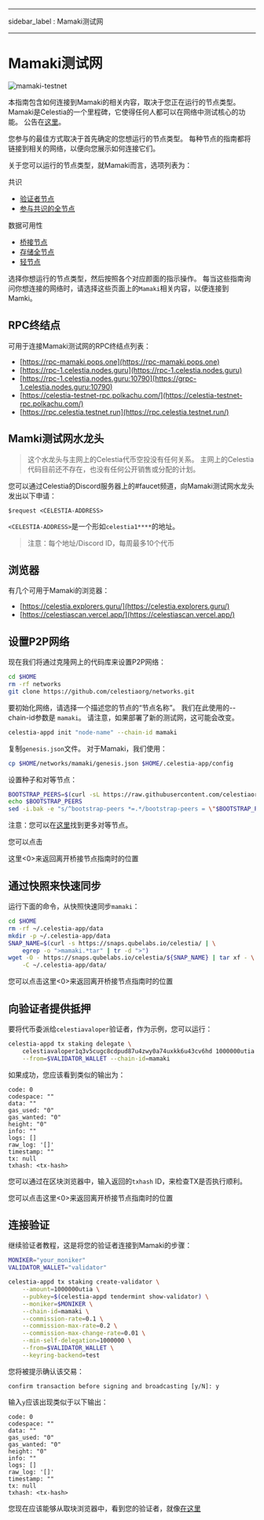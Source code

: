- - -
sidebar_label : Mamaki测试网
- - -

# Mamaki测试网
<!-- markdownlint-disable MD013 -->

![mamaki-testnet](/img/mamaki.png)

本指南包含如何连接到Mamaki的相关内容，取决于您正在运行的节点类型。 Mamaki是Celestia的一个里程碑，它使得任何人都可以在网络中测试核心的功能。 公告在[这里](https://blog.celestia.org/celestia-testnet-introduces-alpha-data-availability-api/)。

您参与的最佳方式取决于首先确定的您想运行的节点类型。 每种节点的指南都将链接到相关的网络，以便向您展示如何连接它们。

关于您可以运行的节点类型，就Mamaki而言，选项列表为：

共识

* [验证者节点](./validator-node.md)
* [参与共识的全节点](./consensus-full-node.md)

数据可用性

* [桥接节点](./bridge-node.md)
* [存储全节点](./full-storage-node.md)
* [轻节点](./light-node.md)

选择你想运行的节点类型，然后按照各个对应颜面的指示操作。 每当这些指南询问你想连接的网络时，请选择这些页面上的`Mamaki`相关内容，以便连接到Mamki。

## RPC终结点

可用于连接Mamaki测试网的RPC终结点列表：

* [https://rpc-mamaki.pops.one](https://rpc-mamaki.pops.one)
* [https://rpc-1.celestia.nodes.guru](https://rpc-1.celestia.nodes.guru)
* [https://rpc-1.celestia.nodes.guru:10790](https://grpc-1.celestia.nodes.guru:10790)
* [https://celestia-testnet-rpc.polkachu.com/](https://celestia-testnet-rpc.polkachu.com/)
* [https://rpc.celestia.testnet.run](https://rpc.celestia.testnet.run/)

## Mamki测试网水龙头

> 这个水龙头与主网上的Celestia代币空投没有任何关系。 主网上的Celestia代码目前还不存在，也没有任何公开销售或分配的计划。

您可以通过Celestia的Discord服务器上的#faucet频道，向Mamaki测试网水龙头发出以下申请：

```text
$request <CELESTIA-ADDRESS> 
```

`<CELESTIA-ADDRESS>`是一个形如`celestia1****`的地址。

> 注意：每个地址/Discord ID，每周最多10个代币

## 浏览器

有几个可用于Mamaki的浏览器：

* [https://celestia.explorers.guru/](https://celestia.explorers.guru/)
* [https://celestiascan.vercel.app/](https://celestiascan.vercel.app/)

## 设置P2P网络

现在我们将通过克隆网上的代码库来设置P2P网络：

```sh
cd $HOME
rm -rf networks
git clone https://github.com/celestiaorg/networks.git
```

要初始化网络，请选择一个描述您的节点的“节点名称”。 我们在此使用的--chain-id参数是 `mamaki`。 请注意，如果部署了新的测试网，这可能会改变。

```sh
celestia-appd init "node-name" --chain-id mamaki
```

复制`genesis.json`文件。 对于Mamaki，我们使用：

```sh
cp $HOME/networks/mamaki/genesis.json $HOME/.celestia-app/config
```

设置种子和对等节点：

```sh
BOOTSTRAP_PEERS=$(curl -sL https://raw.githubusercontent.com/celestiaorg/networks/master/mamaki/bootstrap-peers.txt | tr -d '\n')
echo $BOOTSTRAP_PEERS
sed -i.bak -e "s/^bootstrap-peers *=.*/bootstrap-peers = \"$BOOTSTRAP_PEERS\"/" $HOME/.celestia-app/config/config.toml

```

注意：您可以在[这里](https://github.com/celestiaorg/networks/blob/master/mamaki/peers.txt)找到更多对等节点。

您可以点击

这里<0>来返回离开桥接节点指南时的位置</p> 



## 通过快照来快速同步

运行下面的命令，从快照快速同步`mamaki`：



```sh
cd $HOME
rm -rf ~/.celestia-app/data
mkdir -p ~/.celestia-app/data
SNAP_NAME=$(curl -s https://snaps.qubelabs.io/celestia/ | \
    egrep -o ">mamaki.*tar" | tr -d ">")
wget -O - https://snaps.qubelabs.io/celestia/${SNAP_NAME} | tar xf - \
    -C ~/.celestia-app/data/
```


您可以点击这里<0>来返回离开桥接节点指南时的位置</p> 



## 向验证者提供抵押

要将代币委派给`celestiavaloper`验证者，作为示例，您可以运行：



```sh
celestia-appd tx staking delegate \
    celestiavaloper1q3v5cugc8cdpud87u4zwy0a74uxkk6u43cv6hd 1000000utia \
    --from=$VALIDATOR_WALLET --chain-id=mamaki
```


如果成功，您应该看到类似的输出为：



```console
code: 0
codespace: ""
data: ""
gas_used: "0"
gas_wanted: "0"
height: "0"
info: ""
logs: []
raw_log: '[]'
timestamp: ""
tx: null
txhash: <tx-hash>
```


您可以通过在区块浏览器中，输入返回的`txhash` ID，来检查TX是否执行顺利。

您可以点击这里<0>来返回离开桥接节点指南时的位置</p> 



## 连接验证

继续验证者教程，这是将您的验证者连接到Mamaki的步骤：



```sh
MONIKER="your_moniker"
VALIDATOR_WALLET="validator"

celestia-appd tx staking create-validator \
    --amount=1000000utia \
    --pubkey=$(celestia-appd tendermint show-validator) \
    --moniker=$MONIKER \
    --chain-id=mamaki \
    --commission-rate=0.1 \
    --commission-max-rate=0.2 \
    --commission-max-change-rate=0.01 \
    --min-self-delegation=1000000 \
    --from=$VALIDATOR_WALLET \
    --keyring-backend=test
```


您将被提示确认该交易：



```console
confirm transaction before signing and broadcasting [y/N]: y
```


输入`y`应该出现类似于以下输出：



```console
code: 0
codespace: ""
data: ""
gas_used: "0"
gas_wanted: "0"
height: "0"
info: ""
logs: []
raw_log: '[]'
timestamp: ""
tx: null
txhash: <tx-hash>
```


您现在应该能够从取块浏览器中，看到您的验证者，就像[在这里](https://celestia.explorers.guru/)
